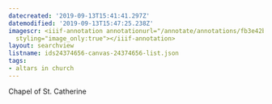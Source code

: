 ```yaml
---
datecreated: '2019-09-13T15:41:41.297Z'
datemodified: '2019-09-13T15:47:25.238Z'
imagescr: <iiif-annotation annotationurl="/annotate/annotations/fb3e42b3-d63c-11e9-a645-88e9fe7026e8.json"
  styling="image_only:true"></iiif-annotation>
layout: searchview
listname: ids24374656-canvas-24374656-list.json
tags:
- altars in church
---
```

Chapel of St. Catherine